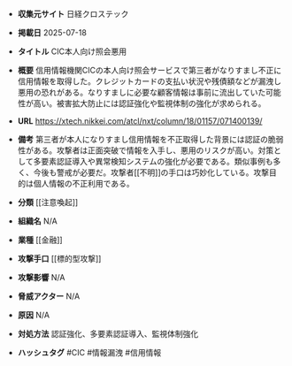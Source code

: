- **収集元サイト**
日経クロステック

- **掲載日**
2025-07-18

- **タイトル**
CIC本人向け照会悪用

- **概要**
信用情報機関CICの本人向け照会サービスで第三者がなりすまし不正に信用情報を取得した。クレジットカードの支払い状況や残債額などが漏洩し悪用の恐れがある。なりすましに必要な顧客情報は事前に流出していた可能性が高い。被害拡大防止には認証強化や監視体制の強化が求められる。

- **URL**
https://xtech.nikkei.com/atcl/nxt/column/18/01157/071400139/

- **備考**
第三者が本人になりすまし信用情報を不正取得した背景には認証の脆弱性がある。攻撃者は正面突破で情報を入手し、悪用のリスクが高い。対策として多要素認証導入や異常検知システムの強化が必要である。類似事例も多く、今後も警戒が必要だ。攻撃者[[不明]]の手口は巧妙化している。攻撃目的は個人情報の不正利用である。

- **分類**
[[注意喚起]]

- **組織名**
N/A

- **業種**
[[金融]]

- **攻撃手口**
[[標的型攻撃]]

- **攻撃影響**
N/A

- **脅威アクター**
N/A

- **原因**
N/A

- **対処方法**
認証強化、多要素認証導入、監視体制強化

- **ハッシュタグ**
#CIC #情報漏洩 #信用情報
